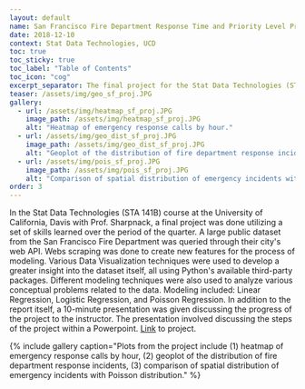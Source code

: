 ```yaml
---
layout: default
name: San Francisco Fire Department Response Time and Priority Level Prediction
date: 2018-12-10
context: Stat Data Technologies, UCD
toc: true
toc_sticky: true
toc_label: "Table of Contents"
toc_icon: "cog"
excerpt_separator: The final project for the Stat Data Technologies (STA 141B) course, utilizing data science pipelines, and various regression models.
teaser: /assets/img/geo_sf_proj.JPG
gallery:
  - url: /assets/img/heatmap_sf_proj.JPG
    image_path: /assets/img/heatmap_sf_proj.JPG
    alt: "Heatmap of emergency response calls by hour."
  - url: /assets/img/geo_dist_sf_proj.JPG
    image_path: /assets/img/geo_dist_sf_proj.JPG
    alt: "Geoplot of the distribution of fire department response incidents."
  - url: /assets/img/pois_sf_proj.JPG
    image_path: /assets/img/pois_sf_proj.JPG
    alt: "Comparison of spatial distribution of emergency incidents with Poisson distribution."
order: 3
---
```

In the Stat Data Technologies (STA 141B) course at the University of California, Davis with Prof. Sharpnack, a final project was done utilizing a set of skills learned over the period of the quarter. A large public dataset from the San Francisco Fire Department was queried through their city's web API. Webs scraping was done to create new features for the process of modeling. Various Data Visualization techniques were used to develop a greater insight into the dataset itself, all using Python's available third-party packages. Different modeling techniques were also used to analyze various conceptual problems related to the data. Modeling included: Linear Regression, Logistic Regression, and Poisson Regression. In addition to the report itself, a 10-minute presentation was given discussing the progress of the project to the instructor. The presentation involved discussing the steps of the project within a Powerpoint. [Link](https://nbviewer.jupyter.org/github/qzyu999/data-and-web-technologies-for-data-analysis-ucd-fall-18/blob/master/final_project/final_project.html) to project.

{% include gallery caption="Plots from the project include (1) heatmap of emergency response calls by hour, (2) geoplot of the distribution of fire department response incidents, (3) comparison of spatial distribution of emergency incidents with Poisson distribution." %}

